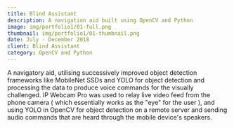 ```yaml
---
title: Blind Assistant
description: A navigation aid built using OpenCV and Python
image: img/portfolio1/01-full.png
thumbnail: img/portfolio1/01-thumbnail.png
date: July - December 2018
client: Blind Assistant
category: OpenCV and Python
---
```

A navigatory aid, utilising successively improved object detection frameworks like MobileNet SSDs and YOLO for object detection and processing the data to produce voice commands for the visually challenged. IP Webcam Pro was used to relay live video feed from the phone camera ( which essentially works as the "eye" for the user ), and using YOLO in OpenCV for object detection on a remote server and sending audio commands that are heard through the mobile device's speakers.
